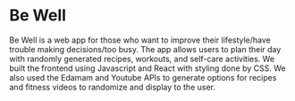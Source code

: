 # Be Well

Be Well is a web app for those who want to improve their lifestyle/have trouble making decisions/too busy. The app allows users to plan their day with randomly generated recipes, workouts, and self-care activities. We built the frontend using Javascript and React with styling done by CSS. We also used the Edamam and Youtube APIs to generate options for recipes and fitness videos to randomize and display to the user.
